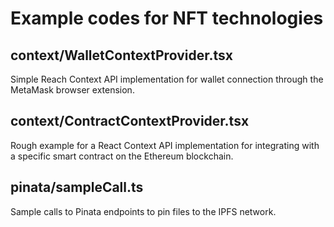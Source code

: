 # Example codes for NFT technologies

## context/WalletContextProvider.tsx

Simple Reach Context API implementation for wallet connection through the MetaMask browser extension.

## context/ContractContextProvider.tsx

Rough example for a React Context API implementation for integrating with a specific smart contract on the Ethereum blockchain.

## pinata/sampleCall.ts

Sample calls to Pinata endpoints to pin files to the IPFS network.
